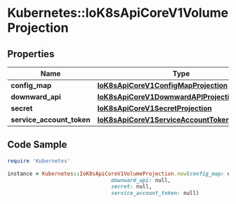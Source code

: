 # Kubernetes::IoK8sApiCoreV1VolumeProjection

## Properties

Name | Type | Description | Notes
------------ | ------------- | ------------- | -------------
**config_map** | [**IoK8sApiCoreV1ConfigMapProjection**](IoK8sApiCoreV1ConfigMapProjection.md) |  | [optional] 
**downward_api** | [**IoK8sApiCoreV1DownwardAPIProjection**](IoK8sApiCoreV1DownwardAPIProjection.md) |  | [optional] 
**secret** | [**IoK8sApiCoreV1SecretProjection**](IoK8sApiCoreV1SecretProjection.md) |  | [optional] 
**service_account_token** | [**IoK8sApiCoreV1ServiceAccountTokenProjection**](IoK8sApiCoreV1ServiceAccountTokenProjection.md) |  | [optional] 

## Code Sample

```ruby
require 'Kubernetes'

instance = Kubernetes::IoK8sApiCoreV1VolumeProjection.new(config_map: null,
                                 downward_api: null,
                                 secret: null,
                                 service_account_token: null)
```



